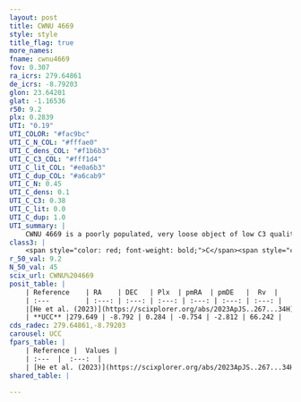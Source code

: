 ```yaml
---
layout: post
title: CWNU 4669
style: style
title_flag: true
more_names: 
fname: cwnu4669
fov: 0.307
ra_icrs: 279.64861
de_icrs: -8.79203
glon: 23.64201
glat: -1.16536
r50: 9.2
plx: 0.2839
UTI: "0.19"
UTI_COLOR: "#fac9bc"
UTI_C_N_COL: "#fffae0"
UTI_C_dens_COL: "#f1b6b3"
UTI_C_C3_COL: "#fff1d4"
UTI_C_lit_COL: "#e0a6b3"
UTI_C_dup_COL: "#a6cab9"
UTI_C_N: 0.45
UTI_C_dens: 0.1
UTI_C_C3: 0.38
UTI_C_lit: 0.0
UTI_C_dup: 1.0
UTI_summary: |
    CWNU 4669 is a poorly populated, very loose object of low C3 quality. It was recently reported in the literature.
class3: |
    <span style="color: red; font-weight: bold;">C</span><span style="color: #FFC300; font-weight: bold;">B</span>
r_50_val: 9.2
N_50_val: 45
scix_url: CWNU%204669
posit_table: |
    | Reference    | RA    | DEC   | Plx  | pmRA  | pmDE   |  Rv  |
    | :---         | :---: | :---: | :---: | :---: | :---: | :---: |
    |[He et al. (2023)](https://scixplorer.org/abs/2023ApJS..267...34H) | 279.62 | -8.786 | 0.288 | -0.745 | -2.79 | -- |
    | **UCC** |279.649 | -8.792 | 0.284 | -0.754 | -2.812 | 66.242 | 
cds_radec: 279.64861,-8.79203
carousel: UCC
fpars_table: |
    | Reference |  Values |
    | :---  |  :---:  |
    | [He et al. (2023)](https://scixplorer.org/abs/2023ApJS..267...34H) | `A0=6.3, m-M=12.95, logA=6.5` |
shared_table: |
    
---
```

